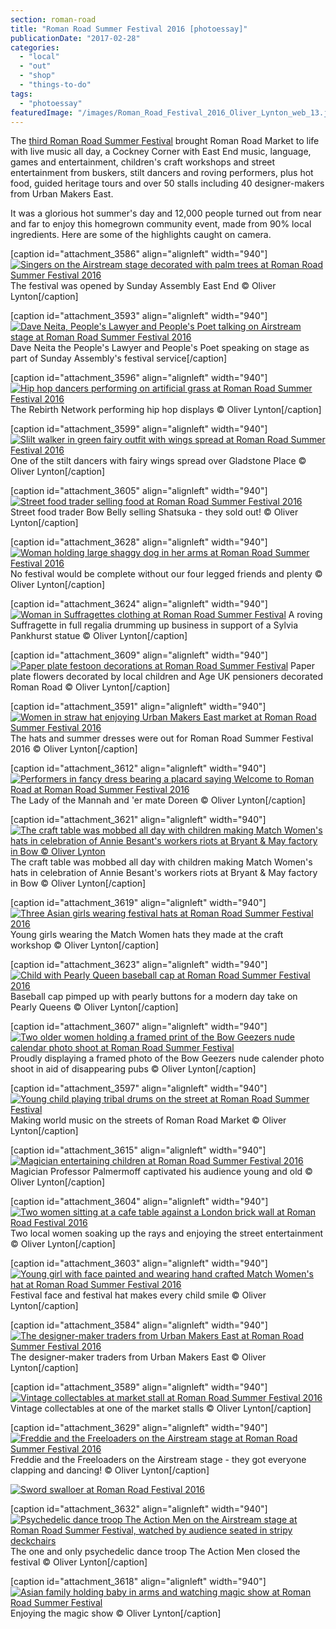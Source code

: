 ```yaml
---
section: roman-road
title: "Roman Road Summer Festival 2016 [photoessay]"
publicationDate: "2017-02-28"
categories: 
  - "local"
  - "out"
  - "shop"
  - "things-to-do"
tags: 
  - "photoessay"
featuredImage: "/images/Roman_Road_Festival_2016_Oliver_Lynton_web_13.jpg"
---
```


The [third Roman Road Summer Festival](https://romanroadlondon.com/event/summer-festival-2015/) brought Roman Road Market to life with live music all day, a Cockney Corner with East End music, language, games and entertainment, children's craft workshops and street entertainment from buskers, stilt dancers and roving performers, plus hot food, guided heritage tours and over 50 stalls including 40 designer-makers from Urban Makers East.

It was a glorious hot summer's day and 12,000 people turned out from near and far to enjoy this homegrown community event, made from 90% local ingredients. Here are some of the highlights caught on camera.

\[caption id="attachment\_3586" align="alignleft" width="940"\][![Singers on the Airstream stage decorated with palm trees at Roman Road Summer Festival 2016](/images/Roman_Road_Festival_2016_Oliver_Lynton_web_13-1024x683.jpg)](https://romanroadlondon.com/wp-content/uploads/2016/07/Roman_Road_Festival_2016_Oliver_Lynton_web_13.jpg) The festival was opened by Sunday Assembly East End © Oliver Lynton\[/caption\]

\[caption id="attachment\_3593" align="alignleft" width="940"\][![Dave Neita, People's Lawyer and People's Poet talking on Airstream stage at Roman Road Summer Festival 2016](/images/Roman_Road_Festival_2016_Oliver_Lynton_web_25-1024x683.jpg)](https://romanroadlondon.com/wp-content/uploads/2016/07/Roman_Road_Festival_2016_Oliver_Lynton_web_25.jpg) Dave Neita the People's Lawyer and People's Poet speaking on stage as part of Sunday Assembly's festival service\[/caption\]

\[caption id="attachment\_3596" align="alignleft" width="940"\][![Hip hop dancers performing on artificial grass at Roman Road Summer Festival 2016](/images/Roman_Road_Festival_2016_Oliver_Lynton_web_49-1024x683.jpg)](https://romanroadlondon.com/wp-content/uploads/2016/07/Roman_Road_Festival_2016_Oliver_Lynton_web_49.jpg) The Rebirth Network performing hip hop displays © Oliver Lynton\[/caption\]

\[caption id="attachment\_3599" align="alignleft" width="940"\][![Slilt walker in green fairy outfit with wings spread at Roman Road Summer Festival 2016](/images/Roman_Road_Festival_2016_Oliver_Lynton_web_55-1024x683.jpg)](https://romanroadlondon.com/wp-content/uploads/2016/07/Roman_Road_Festival_2016_Oliver_Lynton_web_55.jpg) One of the stilt dancers with fairy wings spread over Gladstone Place © Oliver Lynton\[/caption\]

\[caption id="attachment\_3605" align="alignleft" width="940"\][![Street food trader selling food at Roman Road Summer Festival 2016](/images/Roman_Road_Festival_2016_Oliver_Lynton_web_67-1024x683.jpg)](https://romanroadlondon.com/wp-content/uploads/2016/07/Roman_Road_Festival_2016_Oliver_Lynton_web_67.jpg) Street food trader Bow Belly selling Shatsuka - they sold out! © Oliver Lynton\[/caption\]

\[caption id="attachment\_3628" align="alignleft" width="940"\][![Woman holding large shaggy dog in her arms at Roman Road Summer Festival 2016](/images/Roman_Road_Festival_2016_Oliver_Lynton_web_125-1024x683.jpg)](https://romanroadlondon.com/wp-content/uploads/2016/07/Roman_Road_Festival_2016_Oliver_Lynton_web_125.jpg) No festival would be complete without our four legged friends and plenty © Oliver Lynton\[/caption\]

\[caption id="attachment\_3624" align="alignleft" width="940"\][![Woman in Suffragettes clothing at Roman Road Summer Festival](/images/Roman_Road_Festival_2016_Oliver_Lynton_web_119-1024x683.jpg)](https://romanroadlondon.com/wp-content/uploads/2016/07/Roman_Road_Festival_2016_Oliver_Lynton_web_119.jpg) A roving Suffragette in full regalia drumming up business in support of a Sylvia Pankhurst statue © Oliver Lynton\[/caption\]

\[caption id="attachment\_3609" align="alignleft" width="940"\][![Paper plate festoon decorations at Roman Road Summer Festival](/images/Roman_Road_Festival_2016_Oliver_Lynton_web_73-1024x683.jpg)](https://romanroadlondon.com/wp-content/uploads/2016/07/Roman_Road_Festival_2016_Oliver_Lynton_web_73.jpg) Paper plate flowers decorated by local children and Age UK pensioners decorated Roman Road © Oliver Lynton\[/caption\]

\[caption id="attachment\_3591" align="alignleft" width="940"\][![Women in straw hat enjoying Urban Makers East market at Roman Road Summer Festival 2016](/images/Roman_Road_Festival_2016_Oliver_Lynton_web_22-1024x683.jpg)](https://romanroadlondon.com/wp-content/uploads/2016/07/Roman_Road_Festival_2016_Oliver_Lynton_web_22.jpg) The hats and summer dresses were out for Roman Road Summer Festival 2016 © Oliver Lynton\[/caption\]

\[caption id="attachment\_3612" align="alignleft" width="940"\][![Performers in fancy dress bearing a placard saying Welcome to Roman Road at Roman Road Summer Festival 2016](/images/Roman_Road_Festival_2016_Oliver_Lynton_web_85-1024x683.jpg)](https://romanroadlondon.com/wp-content/uploads/2016/07/Roman_Road_Festival_2016_Oliver_Lynton_web_85.jpg) The Lady of the Mannah and 'er mate Doreen © Oliver Lynton\[/caption\]

\[caption id="attachment\_3621" align="alignleft" width="940"\][![The craft table was mobbed all day with children making Match Women's hats in celebration of Annie Besant's workers riots at Bryant & May factory in Bow © Oliver Lynton](/images/Roman_Road_Festival_2016_Oliver_Lynton_web_111-1024x683.jpg)](https://romanroadlondon.com/wp-content/uploads/2016/07/Roman_Road_Festival_2016_Oliver_Lynton_web_111.jpg) The craft table was mobbed all day with children making Match Women's hats in celebration of Annie Besant's workers riots at Bryant & May factory in Bow © Oliver Lynton\[/caption\]

\[caption id="attachment\_3619" align="alignleft" width="940"\][![Three Asian girls wearing festival hats at Roman Road Summer Festival 2016](/images/Roman_Road_Festival_2016_Oliver_Lynton_web_108-1024x683.jpg)](https://romanroadlondon.com/wp-content/uploads/2016/07/Roman_Road_Festival_2016_Oliver_Lynton_web_108.jpg) Young girls wearing the Match Women hats they made at the craft workshop © Oliver Lynton\[/caption\]

\[caption id="attachment\_3623" align="alignleft" width="940"\][![Child with Pearly Queen baseball cap at Roman Road Summer Festival 2016](/images/Roman_Road_Festival_2016_Oliver_Lynton_web_118-1024x683.jpg)](https://romanroadlondon.com/wp-content/uploads/2016/07/Roman_Road_Festival_2016_Oliver_Lynton_web_118.jpg) Baseball cap pimped up with pearly buttons for a modern day take on Pearly Queens © Oliver Lynton\[/caption\]

\[caption id="attachment\_3607" align="alignleft" width="940"\][![Two older women holding a framed print of the Bow Geezers nude calendar photo shoot at Roman Road Summer Festival](/images/Roman_Road_Festival_2016_Oliver_Lynton_web_69-1024x683.jpg)](https://romanroadlondon.com/wp-content/uploads/2016/07/Roman_Road_Festival_2016_Oliver_Lynton_web_69.jpg) Proudly displaying a framed photo of the Bow Geezers nude calender photo shoot in aid of disappearing pubs © Oliver Lynton\[/caption\]

\[caption id="attachment\_3597" align="alignleft" width="940"\][![Young child playing tribal drums on the street at Roman Road Summer Festival](/images/Roman_Road_Festival_2016_Oliver_Lynton_web_50-1024x683.jpg)](https://romanroadlondon.com/wp-content/uploads/2016/07/Roman_Road_Festival_2016_Oliver_Lynton_web_50.jpg) Making world music on the streets of Roman Road Market © Oliver Lynton\[/caption\]

\[caption id="attachment\_3615" align="alignleft" width="940"\][![Magician entertaining children at Roman Road Summer Festival 2016](/images/Roman_Road_Festival_2016_Oliver_Lynton_web_94-1024x683.jpg)](https://romanroadlondon.com/wp-content/uploads/2016/07/Roman_Road_Festival_2016_Oliver_Lynton_web_94.jpg) Magician Professor Palmermoff captivated his audience young and old © Oliver Lynton\[/caption\]

\[caption id="attachment\_3604" align="alignleft" width="940"\][![Two women sitting at a cafe table against a London brick wall at Roman Road Festival 2016](/images/Roman_Road_Festival_2016_Oliver_Lynton_web_62-1024x683.jpg)](https://romanroadlondon.com/wp-content/uploads/2016/07/Roman_Road_Festival_2016_Oliver_Lynton_web_62.jpg) Two local women soaking up the rays and enjoying the street entertainment © Oliver Lynton\[/caption\]

\[caption id="attachment\_3603" align="alignleft" width="940"\][![Young girl with face painted and wearing hand crafted Match Women's hat at Roman Road Summer Festival 2016](/images/Roman_Road_Festival_2016_Oliver_Lynton_web_61-1024x683.jpg)](https://romanroadlondon.com/wp-content/uploads/2016/07/Roman_Road_Festival_2016_Oliver_Lynton_web_61.jpg) Festival face and festival hat makes every child smile © Oliver Lynton\[/caption\]

\[caption id="attachment\_3584" align="alignleft" width="940"\][![The designer-maker traders from Urban Makers East at Roman Road Summer Festival 2016](/images/Roman_Road_Festival_2016_Oliver_Lynton_web_10-1024x683.jpg)](https://romanroadlondon.com/wp-content/uploads/2016/07/Roman_Road_Festival_2016_Oliver_Lynton_web_10.jpg) The designer-maker traders from Urban Makers East © Oliver Lynton\[/caption\]

\[caption id="attachment\_3589" align="alignleft" width="940"\][![Vintage collectables at market stall at Roman Road Summer Festival 2016](/images/Roman_Road_Festival_2016_Oliver_Lynton_web_16-1024x683.jpg)](https://romanroadlondon.com/wp-content/uploads/2016/07/Roman_Road_Festival_2016_Oliver_Lynton_web_16.jpg) Vintage collectables at one of the market stalls © Oliver Lynton\[/caption\]

\[caption id="attachment\_3629" align="alignleft" width="940"\][![Freddie and the Freeloaders on the Airstream stage at Roman Road Summer Festival 2016](/images/Roman_Road_Festival_2016_Oliver_Lynton_web_127-1024x683.jpg)](https://romanroadlondon.com/wp-content/uploads/2016/07/Roman_Road_Festival_2016_Oliver_Lynton_web_127.jpg) Freddie and the Freeloaders on the Airstream stage - they got everyone clapping and dancing! © Oliver Lynton\[/caption\]

[![Sword swalloer at Roman Road Festival 2016](/images/Swordswallower_EastLondonAdvertiser.jpg)](https://romanroadlondon.com/wp-content/uploads/2016/07/Swordswallower_EastLondonAdvertiser.jpg)

\[caption id="attachment\_3632" align="alignleft" width="940"\][![Psychedelic dance troop The Action Men on the Airstream stage at Roman Road Summer Festival, watched by audience seated in stripy deckchairs](/images/Roman_Road_Festival_2016_Oliver_Lynton_web_134-1024x683.jpg)](https://romanroadlondon.com/wp-content/uploads/2016/07/Roman_Road_Festival_2016_Oliver_Lynton_web_134.jpg) The one and only psychedelic dance troop The Action Men closed the festival © Oliver Lynton\[/caption\]

\[caption id="attachment\_3618" align="alignleft" width="940"\][![Asian family holding baby in arms and watching magic show at Roman Road Summer Festival](/images/Roman_Road_Festival_2016_Oliver_Lynton_web_106-1024x683.jpg)](https://romanroadlondon.com/wp-content/uploads/2016/07/Roman_Road_Festival_2016_Oliver_Lynton_web_106.jpg) Enjoying the magic show © Oliver Lynton\[/caption\]
